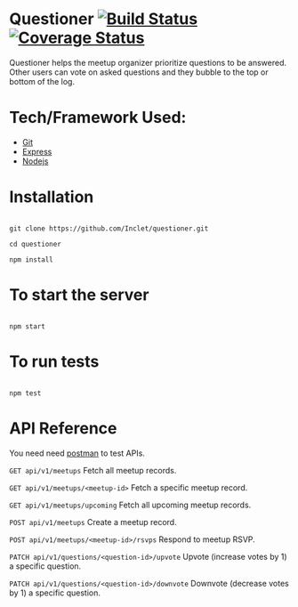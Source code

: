 # Questioner  [![Build Status](https://travis-ci.org/Inclet/questioner.svg?branch=develop)](https://travis-ci.org/Inclet/questioner)  [![Coverage Status](https://coveralls.io/repos/github/Inclet/questioner/badge.svg?branch=develop)](https://coveralls.io/github/Inclet/questioner?branch=develop)
Questioner helps the meetup organizer prioritize questions to be answered. Other users can vote on asked questions and they bubble to the top or bottom of the log.

# Tech/Framework Used:
* [Git](https://git-scm.com/downloads)
* [Express](https://expressjs.com/)
* [Nodejs](https://nodejs.org/en/)

# Installation
```

git clone https://github.com/Inclet/questioner.git

cd questioner

npm install

```
# To start the server
```

npm start

```
# To run tests
```

npm test

```
# API Reference
You need need [postman](https://chrome.google.com/webstore/detail/postman/fhbjgbiflinjbdggehcddcbncdddomop//%40) to test APIs.

` GET api/v1/meetups ` Fetch all meetup records.

` GET api/v1/meetups/<meetup-id> ` Fetch a specific meetup record.

` GET api/v1/meetups/upcoming ` Fetch all upcoming meetup records.

` POST api/v1/meetups ` Create a meetup record.

` POST api/v1/meetups/<meetup-id>/rsvps ` Respond to meetup RSVP.

` PATCH api/v1/questions/<question-id>/upvote ` Upvote (increase votes by 1) a specific question.

` PATCH api/v1/questions/<question-id>/downvote ` Downvote (decrease votes by 1) a specific question.



